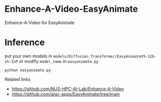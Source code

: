 # Enhance-A-Video-EasyAnimate
Enhance-A-Video for EasyAnimate

# Inference 
put your own models in `models/Diffusion_Transformer/EasyAnimateV5-12b-zh-InP` or modify `model_name` in `easyanimate.py`

```
python easyanimate.py
```

Related links
* https://github.com/NUS-HPC-AI-Lab/Enhance-A-Video
* https://github.com/aigc-apps/EasyAnimate/tree/main
